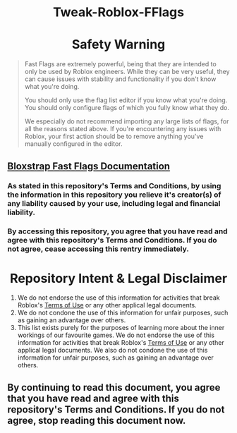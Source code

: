 <h1 align="center">Tweak-Roblox-FFlags</h1>

<h1 align="center">Safety Warning</h1>

> Fast Flags are extremely powerful, being that they are intended to only be used by Roblox engineers. While they can be very useful, they can cause issues with stability and functionality if you don't know what you're doing.
> 
> You should only use the flag list editor if you know what you're doing. You should only configure flags of which you fully know what they do.
> 
> We especially do not recommend importing any large lists of flags, for all the reasons stated above. If you're encountering any issues with Roblox, your first action should be to remove anything you've manually configured in the editor.

## [Bloxstrap Fast Flags Documentation](https://github.com/bloxstraplabs/bloxstrap/wiki/A-guide-to-FastFlags#exclusive-fullscreen)

### As stated in this repository's Terms and Conditions, by using the information in this repository you relieve it's creator(s) of any liability caused by your use, including legal and financial liability.
### By accessing this repository, you agree that you have read and agree with this repository's Terms and Conditions. If you do not agree, cease accessing this rentry immediately.

<h1 align="center">Repository Intent & Legal Disclaimer</h1>

1. We do not endorse the use of this information for activities that break Roblox's [Terms of Use](https://en.help.roblox.com/hc/en-us/articles/115004647846-Roblox-Terms-of-Use) or any other applical legal documents.
2. We do not condone the use of this information for unfair purposes, such as gaining an advantage over others.
3. This list exists purely for the purposes of learning more about the inner workings of our favourite games. We do not endorse the use of this information for activities that break Roblox's [Terms of Use](https://en.help.roblox.com/hc/en-us/articles/115004647846-Roblox-Terms-of-Use) or any other applical legal documents. We also do not condone the use of this information for unfair purposes, such as gaining an advantage over others.
## By continuing to read this document, you agree that you have read and agree with this repository's Terms and Conditions. If you do not agree, stop reading this document now.
